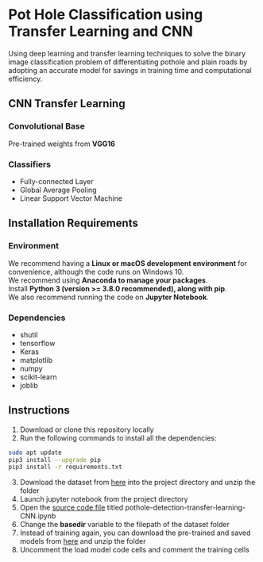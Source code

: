 # Pot Hole Classification using Transfer Learning and CNN
Using deep learning and transfer learning techniques to solve the binary image classification problem of differentiating pothole and plain roads by adopting an accurate model for savings in training time and computational efficiency.

## CNN Transfer Learning
### Convolutional Base
Pre-trained weights from **VGG16**

### Classifiers
  - Fully-connected Layer
  - Global Average Pooling
  - Linear Support Vector Machine

## Installation Requirements
### Environment
We recommend having a **Linux or macOS development environment** for convenience, although the code runs on Windows 10.<br>We recommend using **Anaconda to manage your packages**.<br>Install **Python 3 (version >= 3.8.0 recommended), along with pip**.<br>We also recommend running the code on **Jupyter Notebook**.

### Dependencies
- shutil
- tensorflow
- Keras
- matplotlib
- numpy
- scikit-learn
- joblib

## Instructions
1. Download or clone this repository locally
2. Run the following commands to install all the dependencies:

```bash
sudo apt update
pip3 install --upgrade pip
pip3 install -r requirements.txt
```
3. Download the dataset from [here](https://drive.google.com/file/d/1oJPFxDLFf7OdfgloMipQlKy9BlLjWKdU/view?usp=sharing) into the project directory and unzip the folder
4. Launch jupyter notebook from the project directory
5. Open the [source code file](Code/pothole-detection-transfer-learning-CNN.ipynb) titled pothole-detection-transfer-learning-CNN.ipynb
6. Change the **basedir** variable to the filepath of the dataset folder
7. Instead of training again, you can download the pre-trained and saved models from [here](https://drive.google.com/file/d/1RXz0OiakR4ap0he5lDX1tE466wnE5WRw/view?usp=sharing) and unzip the folder
8. Uncomment the load model code cells and comment the training cells
